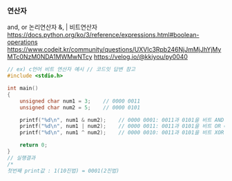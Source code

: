 ### 연산자
and, or 논리연산자 &, | 비트연산자
https://docs.python.org/ko/3/reference/expressions.html#boolean-operations
https://www.codeit.kr/community/questions/UXVlc3Rpb246NjJmMjJhYjMyMTc0NzM0NDA1MWMwNTcy
https://velog.io/@kkiyou/py0040

```c
// ex) c언어 비트 연산자 예시 // 코드잇 답변 참고
#include <stdio.h>

int main()
{
    unsigned char num1 = 3;    // 0000 0011
    unsigned char num2 = 5;    // 0000 0101

    printf("%d\n", num1 & num2);    // 0000 0001: 0011과 0101을 비트 AND => 0001
    printf("%d\n", num1 | num2);    // 0000 0011: 0011과 0101을 비트 OR => 0111
    printf("%d\n", num1 ^ num2);    // 0000 0010: 0011과 0101을 비트 XOR => 0110

    return 0;
}
// 실행결과
/*
첫번째 print값 : 1(10진법) = 0001(2진법)
```
